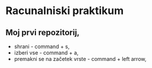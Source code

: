# Racunalniski praktikum
## Moj prvi repozitorij,
+ shrani - command + s,
+ izberi vse - command + a, 
+ premakni se na začetek vrste - command + left arrow,
